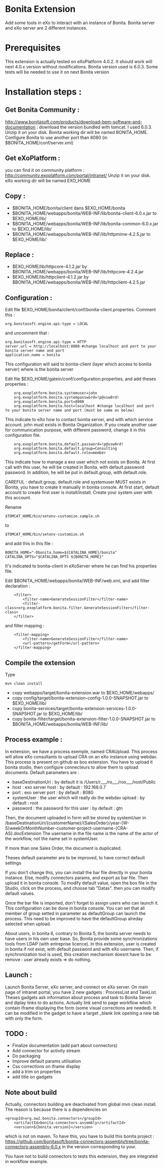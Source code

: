 Bonita Extension
=================

Add some tools in eXo to interact with an instance of Bonita. Bonita server and eXo server are 2 different instances.

Prerequisites
================

This extension is actually tested on eXoPlatform 4.0.2. It should work will next 4.0.x version without modifications.
Bonita version used is 6.0.3. Some tests will be needed to use it on next Bonita version

Installation steps :
=====================

Get Bonita Community : 
----------------------
http://www.bonitasoft.com/products/download-bpm-software-and-documentation : download the version bundled with tomcat.
I used 6.0.3. Unzip it on your disk. Bonita working dir will be named BONITA_HOME.
Configure Bonita to use another port than 8080 (in $BONITA_HOME/conf/server.xml)

Get eXoPlatform : 
----------------- 
you can find it on community platform : http://community.exoplatform.com/portal/intranet/
Unzip it on your disk. eXo working dir will be named EXO_HOME

Copy :
------
- $BONITA_HOME/bonita/client dans $EXO_HOME/bonita
- $BONITA_HOME/webapps/bonita/WEB-INF/lib/bonita-client-6.0.x.jar to $EXO_HOME/lib/
- $BONITA_HOME/webapps/bonita/WEB-INF/lib/bonita-common-6.0.x.jar to $EXO_HOME/lib/
- $BONITA_HOME/webapps/bonita/WEB-INF/lib/httpmime-4.2.5.jar to $EXO_HOME/lib/

Replace :
--------
- $EXO_HOME/lib/httpcore-4.1.2.jar by $BONITA_HOME/webapps/bonita/WEB-INF/lib/httpcore-4.2.4.jar
- $EXO_HOME/lib/httpclient-4.1.2.jar by $BONITA_HOME/webapps/bonita/WEB-INF/lib/httpclient-4.2.5.jar

Configuration :  
-----------------
Edit file $EXO_HOME/bonita/client/conf/bonita-client.properties. Comment this :

    org.bonitasoft.engine.api-type = LOCAL  

and uncomment that :

	org.bonitasoft.engine.api-type = HTTP  
	server.url = http://localhost:8080 #change localhost and port to your bonita server name and port  
	application.name = bonita  
	  
This configuration will said to bonita-client (layer which access to bonita server) where is the bonita server


Edit file $EXO_HOME/gatein/conf/configuration.properties, and add theses properties :

		org.exoplatform.bonita.systemuser=john
		org.exoplatform.bonita.systempassword=!p@ssw0rd!
		org.exoplatform.bonita.port=8080
		org.exoplatform.bonita.host=localhost #change localhost and port to your bonita server name and port (must be same as below)
		
This indicate to eXo how to contact bonita server, and with which service account. john must exists in Bonita Organization. If you create another user for communication purpose, with different password, change it in this configuration file.

		org.exoplatform.bonita.default.password=!p@ssw0rd!
		org.exoplatform.bonita.default.group=Consulting
		org.exoplatform.bonita.default.role=member
		
This indicate how to manage a exo user which not exists on Bonita. At first call with this user, he will be created in Bonita, with default.password password. In addition, he will be put in default.group, with default.role.
	
CAREFUL : default.group, default.role and systemuser MUST exists in Bonita, you have to create it manually in bonita console. At first start, default account to create first user is install/install. Create your system user with this account.

Rename 

	$TOMCAT_HOME/bin/setenv-customize.sample.sh
	
to 

	$TOMCAT_HOME/bin/setenv-customize.sh
	
and add this in this file :

	BONITA_HOME="-Dbonita.home=${CATALINA_HOME}/bonita"
	CATALINA_OPTS="$CATALINA_OPTS ${BONITA_HOME}"
	
It's indicated to bonita-client in eXoServer where he can find his properties file.


Edit $BONITA_HOME/webapps/bonita/WEB-INF/web.xml, and add filter declaration :

		<filter>
			<filter-name>GenerateSessionFilter</filter-name>
			<filter-class>org.exoplatform.bonita.filter.GenerateSessionFilter</filter-class>
		</filter>
		
and filter mapping :
	
		<filter-mapping>
			<filter-name>GenerateSessionFilter</filter-name>
			<url-pattern>/getForm</url-pattern>
		</filter-mapping>

Compile the extension
---------------------

Type 

	mvn clean install
	

- copy webapps/target/bonita-extension.war to $EXO_HOME/webapps/
- copy config/target/bonita-extension-config-1.0.0-SNAPSHOT.jar to $EXO_HOME/lib/
- copy bonita-services/target/bonita-extension-services-1.0.0-SNAPSHOT.jar to $EXO_HOME/lib/
- copy bonita-filter/target/bonita-extension-filter-1.0.0-SNAPSHOT.jar to $BONITA_HOME/webapps/bonita/WEB-INF/lib/
		
Process example :
------------------
In extension, we have a process exemple, named CRAUpload. This process will allow eXo consultants to upload CRA on an eXo instance using webdav. This process is present on github as bos extension. You have to upload it bonita studio, then configure connecteurs to allow them to upload documents.
Default parameters are :
- baseDestinationUri : by default it is /Users/r___/ro___/roo___/root/Public
- host : exo server host : by default : 192.168.0.7
- port : exo server port : by default : 8080
- systemUser : the user which will really do the webdav upload : by default : root
- password : the password for this user : by default : gtn
	
Then, the document uploaded in form will be stored by systemUser in /baseDestinationUri/{customerName}/{SalesOrder}/year-{W-S}weekOrMonthNumber-customer-project-username-{CRA-AS}.docExtension
The username in the file name is the name of the actor of the workflow, not the name set in systemUser.	
	
If more than one Sales Order, the document is duplicated.	
	
Theses default parameter are to be improved, to have correct default settings
	
If you don't change this, you can install the bar file directly in your bonita instance. Else, modify connectors params, and export as bar file. Then upload it in bonita console. To modify default value, open the bos file in the Studio, click on the process, and choose tab "Datas". then you can modify default values.
		
Once the bar file is imported, don't forget to assign users who can launch it. This configuration can be done in bonita console. You can set that all member of group setted in parameter as defaultGroup can launch the process. This need to be improved to have the defaultGroup alreday selected when upload.
	
	
About users, in bonita 6, contrary to Bonita 5, the bonita server needs to have users in his own user base. So, Bonita provide some synchronizations tools from LDAP (with entreprise licence). In this extension, user is created in bonita if not exist, with default password and with eXo username. Then, if synchronization tool is used, this creation mechanism doesnt have to be remove : user already exists => do nothing. 
	
	
Launch : 
------
Launch Bonita Server, eXo server, and connect on eXo server. On main page of intranet portal, you have 2 new gadgets : ProcessList and TaskList. Theses gadgets ask information about process and task to Bonita Server and diplay links to do actions. Actually link send to page workflow which contain iframe displaying  the form (some visual corrections are needed). It can be modified in the gadget to have a target _blank link opening a new tab with only the form.


TODO : 
------
- Finalize documentation (add part about connectors)
- Add connector for activity stream 
- Do packaging
- Improve default params utilisation
- Css corrections on iframe display
- add a trim on properties
- add title on gadgets
	


Note about build 
-----------------
Actually, connectors building are deactivated from global mvn clean install. The reason is because there is a dependencies on 
	
	<groupId>org.ow2.bonita.connectors</groupId>
        <artifactId>bonita-connectors-assembly</artifactId>
        <version>${bonita.version}</version>
        
which is not on maven. To have this, you have to build this bonita project :
https://github.com/bonitasoft/bonita-connectors-assembly/tree/bonita-connectors-assembly-6.0.x
in the version corresponding to your.

You have not to build connectors to tests this extension, they are integrated in workflow example.
